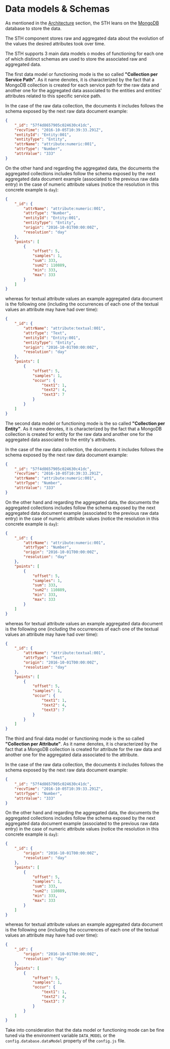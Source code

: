 # Data models & Schemas

As mentioned in the [Architecture](./architecture.md) section, the STH leans on the [MongoDB](https://www.mongodb.com)
database to store the data.

The STH component stores raw and aggregated data about the evolution of the values the desired attributes took over
time.

The STH supports 3 main data models o modes of functioning for each one of which distinct schemas are used to store the
associated raw and aggregated data.

The first data model or functioning mode is the so called **"Collection per Service Path"**. As it name denotes, it is
characterized by the fact that a MongoDB collection is created for each service path for the raw data and another one
for the aggregated data associated to the entities and entities' attributes related to this specific service path.

In the case of the raw data collection, the documents it includes follows the schema exposed by the next raw data
document example:

```json
{
    "_id": "57f4d8657905c024630c41dc",
    "recvTime": "2016-10-05T10:39:33.291Z",
    "entityId": "Entity:001",
    "entityType": "Entity",
    "attrName": "attribute:numeric:001",
    "attrType": "Number",
    "attrValue": "333"
}
```

On the other hand and regarding the aggregated data, the documents the aggregated collections includes follow the schema
exposed by the next aggregated data document example (associated to the previous raw data entry) in the case of numeric
attribute values (notice the resolution in this concrete example is `day`):

```json
{
    "_id": {
        "attrName": "attribute:numeric:001",
        "attrType": "Number",
        "entityId": "Entity:001",
        "entityType": "Entity",
        "origin": "2016-10-01T00:00:00Z",
        "resolution": "day"
    },
    "points": [
        {
            "offset": 5,
            "samples": 1,
            "sum": 333,
            "sum2": 110889,
            "min": 333,
            "max": 333
        }
    ]
}
```

whereas for textual attribute values an example aggregated data document is the following one (including the occurrences
of each one of the textual values an attribute may have had over time):

```json
{
    "_id": {
        "attrName": "attribute:textual:001",
        "attrType": "Text",
        "entityId": "Entity:001",
        "entityType": "Entity",
        "origin": "2016-10-01T00:00:00Z",
        "resolution": "day"
    },
    "points": [
        {
            "offset": 5,
            "samples": 1,
            "occur": {
                "text1": 1,
                "text2": 4,
                "text3": 7
            }
        }
    ]
}
```

The second data model or functioning mode is the so called **"Collection per Entity"**. As it name denotes, it is
characterized by the fact that a MongoDB collection is created for entity for the raw data and another one for the
aggregated data associated to the entity's attributes.

In the case of the raw data collection, the documents it includes follows the schema exposed by the next raw data
document example:

```json
{
    "_id": "57f4d8657905c024630c41dc",
    "recvTime": "2016-10-05T10:39:33.291Z",
    "attrName": "attribute:numeric:001",
    "attrType": "Number",
    "attrValue": "333"
}
```

On the other hand and regarding the aggregated data, the documents the aggregated collections includes follow the schema
exposed by the next aggregated data document example (associated to the previous raw data entry) in the case of numeric
attribute values (notice the resolution in this concrete example is `day`):

```json
{
    "_id": {
        "attrName": "attribute:numeric:001",
        "attrType": "Number",
        "origin": "2016-10-01T00:00:00Z",
        "resolution": "day"
    },
    "points": [
        {
            "offset": 5,
            "samples": 1,
            "sum": 333,
            "sum2": 110889,
            "min": 333,
            "max": 333
        }
    ]
}
```

whereas for textual attribute values an example aggregated data document is the following one (including the occurrences
of each one of the textual values an attribute may have had over time):

```json
{
    "_id": {
        "attrName": "attribute:textual:001",
        "attrType": "Text",
        "origin": "2016-10-01T00:00:00Z",
        "resolution": "day"
    },
    "points": [
        {
            "offset": 5,
            "samples": 1,
            "occur": {
                "text1": 1,
                "text2": 4,
                "text3": 7
            }
        }
    ]
}
```

The third and final data model or functioning mode is the so called **"Collection per Attribute"**. As it name denotes,
it is characterized by the fact that a MongoDB collection is created for attribute for the raw data and another one for
the aggregated data associated to the attribute.

In the case of the raw data collection, the documents it includes follows the schema exposed by the next raw data
document example:

```json
{
    "_id": "57f4d8657905c024630c41dc",
    "recvTime": "2016-10-05T10:39:33.291Z",
    "attrType": "Number",
    "attrValue": "333"
}
```

On the other hand and regarding the aggregated data, the documents the aggregated collections includes follow the schema
exposed by the next aggregated data document example (associated to the previous raw data entry) in the case of numeric
attribute values (notice the resolution in this concrete example is `day`):

```json
{
    "_id": {
        "origin": "2016-10-01T00:00:00Z",
        "resolution": "day"
    },
    "points": [
        {
            "offset": 5,
            "samples": 1,
            "sum": 333,
            "sum2": 110889,
            "min": 333,
            "max": 333
        }
    ]
}
```

whereas for textual attribute values an example aggregated data document is the following one (including the occurrences
of each one of the textual values an attribute may have had over time):

```json
{
    "_id": {
        "origin": "2016-10-01T00:00:00Z",
        "resolution": "day"
    },
    "points": [
        {
            "offset": 5,
            "samples": 1,
            "occur": {
                "text1": 1,
                "text2": 4,
                "text3": 7
            }
        }
    ]
}
```

Take into consideration that the data model or functioning mode can be fine tuned via the environment variable
`DATA_MODEL` or the `config.database.dataModel` property of the `config.js` file.
